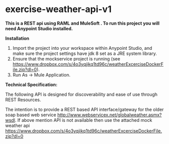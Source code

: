 # exercise-weather-api-v1

**This is a REST api using RAML and MuleSoft . To run this project you will need Anypoint Studio installed.**

**Installation**

1. Import the project into your workspace within Anypoint Studio, and make sure the project settings have jdk 8 set as a JRE system library.
2. Ensure that the mockservice project is running (see https://www.dropbox.com/s/4o3yqjikq1td96c/weatherExcerciseDockerFile.zip?dl=0).
3. Run As -> Mule Application.


**Technical Specification:**

The following API is designed for discoverability and ease of use through REST Resources.

The intention is to provide a REST based API interface/gateway for the older soap based web service http://www.webservicex.net/globalweather.asmx?wsdl.
If above mention API is not available then use the attached mock weather api
https://www.dropbox.com/s/4o3yqjikq1td96c/weatherExcerciseDockerFile.zip?dl=0
